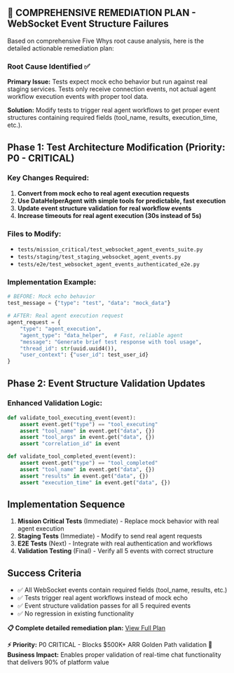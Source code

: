 ## 🚀 COMPREHENSIVE REMEDIATION PLAN - WebSocket Event Structure Failures

Based on comprehensive Five Whys root cause analysis, here is the detailed actionable remediation plan:

### Root Cause Identified ✅
**Primary Issue:** Tests expect mock echo behavior but run against real staging services. Tests only receive connection events, not actual agent workflow execution events with proper tool data.

**Solution:** Modify tests to trigger real agent workflows to get proper event structures containing required fields (tool_name, results, execution_time, etc.).

## Phase 1: Test Architecture Modification (Priority: P0 - CRITICAL)

### Key Changes Required:
1. **Convert from mock echo to real agent execution requests**
2. **Use DataHelperAgent with simple tools for predictable, fast execution**
3. **Update event structure validation for real workflow events**
4. **Increase timeouts for real agent execution (30s instead of 5s)**

### Files to Modify:
- `tests/mission_critical/test_websocket_agent_events_suite.py`
- `tests/staging/test_staging_websocket_agent_events.py`
- `tests/e2e/test_websocket_agent_events_authenticated_e2e.py`

### Implementation Example:
```python
# BEFORE: Mock echo behavior
test_message = {"type": "test", "data": "mock_data"}

# AFTER: Real agent execution request
agent_request = {
    "type": "agent_execution",
    "agent_type": "data_helper",  # Fast, reliable agent
    "message": "Generate brief test response with tool usage",
    "thread_id": str(uuid.uuid4()),
    "user_context": {"user_id": test_user_id}
}
```

## Phase 2: Event Structure Validation Updates

### Enhanced Validation Logic:
```python
def validate_tool_executing_event(event):
    assert event.get("type") == "tool_executing"
    assert "tool_name" in event.get("data", {})
    assert "tool_args" in event.get("data", {})
    assert "correlation_id" in event

def validate_tool_completed_event(event):
    assert event.get("type") == "tool_completed"
    assert "tool_name" in event.get("data", {})
    assert "results" in event.get("data", {})
    assert "execution_time" in event.get("data", {})
```

## Implementation Sequence

1. **Mission Critical Tests** (Immediate) - Replace mock behavior with real agent execution
2. **Staging Tests** (Immediate) - Modify to send real agent requests  
3. **E2E Tests** (Next) - Integrate with real authentication and workflows
4. **Validation Testing** (Final) - Verify all 5 events with correct structure

## Success Criteria
- ✅ All WebSocket events contain required fields (tool_name, results, etc.)
- ✅ Tests trigger real agent workflows instead of mock echo
- ✅ Event structure validation passes for all 5 required events
- ✅ No regression in existing functionality

**📋 Complete detailed remediation plan:** [View Full Plan](https://github.com/netra-systems/netra-apex/blob/develop-long-lived/issue_1021_remediation_plan.md)

**⚡ Priority:** P0 CRITICAL - Blocks $500K+ ARR Golden Path validation
**🎯 Business Impact:** Enables proper validation of real-time chat functionality that delivers 90% of platform value